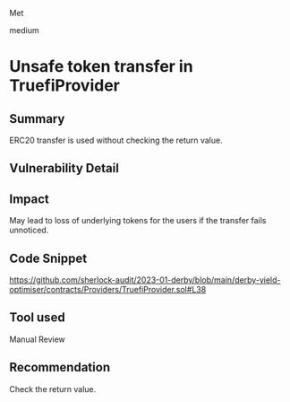 Met

medium

# Unsafe token transfer in TruefiProvider

## Summary
ERC20 transfer is used without checking the return value.
## Vulnerability Detail

## Impact
May lead to loss of underlying tokens for the users if the transfer fails unnoticed.
## Code Snippet
https://github.com/sherlock-audit/2023-01-derby/blob/main/derby-yield-optimiser/contracts/Providers/TruefiProvider.sol#L38
## Tool used

Manual Review

## Recommendation
Check the return value.